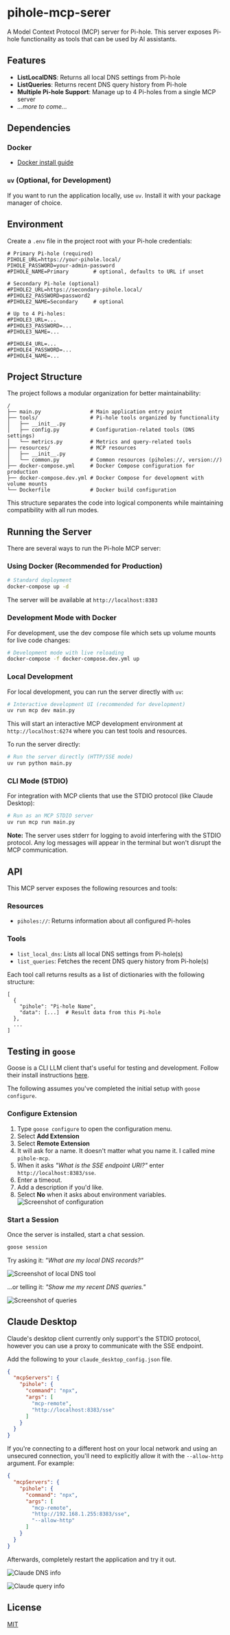 # pihole-mcp-serer

A Model Context Protocol (MCP) server for Pi-hole. This server exposes Pi-hole functionality as tools that can be used by AI assistants.

## Features

- **ListLocalDNS**: Returns all local DNS settings from Pi-hole
- **ListQueries**: Returns recent DNS query history from Pi-hole
- **Multiple Pi-hole Support**: Manage up to 4 Pi-holes from a single MCP server
- _...more to come..._

## Dependencies

### Docker

- [Docker install guide](https://docs.docker.com/engine/install/)

### `uv` (Optional, for Development)

If you want to run the application locally, use `uv`. Install it with your package manager of choice.

## Environment

Create a `.env` file in the project root with your Pi-hole credentials:

```
# Primary Pi-hole (required)
PIHOLE_URL=https://your-pihole.local/
PIHOLE_PASSWORD=your-admin-password
#PIHOLE_NAME=Primary        # optional, defaults to URL if unset

# Secondary Pi-hole (optional)
#PIHOLE2_URL=https://secondary-pihole.local/
#PIHOLE2_PASSWORD=password2
#PIHOLE2_NAME=Secondary     # optional

# Up to 4 Pi-holes:
#PIHOLE3_URL=...
#PIHOLE3_PASSWORD=...
#PIHOLE3_NAME=...

#PIHOLE4_URL=...
#PIHOLE4_PASSWORD=...
#PIHOLE4_NAME=...
```

## Project Structure

The project follows a modular organization for better maintainability:

```
/
├── main.py                # Main application entry point
├── tools/                 # Pi-hole tools organized by functionality
│   ├── __init__.py
│   ├── config.py          # Configuration-related tools (DNS settings)
│   └── metrics.py         # Metrics and query-related tools
├── resources/             # MCP resources
│   ├── __init__.py
│   └── common.py          # Common resources (piholes://, version://)
├── docker-compose.yml     # Docker Compose configuration for production
├── docker-compose.dev.yml # Docker Compose for development with volume mounts
└── Dockerfile             # Docker build configuration
```

This structure separates the code into logical components while maintaining compatibility with all run modes.

## Running the Server

There are several ways to run the Pi-hole MCP server:

### Using Docker (Recommended for Production)

```bash
# Standard deployment
docker-compose up -d
```

The server will be available at `http://localhost:8383`

### Development Mode with Docker

For development, use the dev compose file which sets up volume mounts for live code changes:

```bash
# Development mode with live reloading
docker-compose -f docker-compose.dev.yml up
```

### Local Development

For local development, you can run the server directly with `uv`:

```bash
# Interactive development UI (recommended for development)
uv run mcp dev main.py
```

This will start an interactive MCP development environment at `http://localhost:6274` where you can test tools and resources.

To run the server directly:

```bash
# Run the server directly (HTTP/SSE mode)
uv run python main.py
```

### CLI Mode (STDIO)

For integration with MCP clients that use the STDIO protocol (like Claude Desktop):

```bash
# Run as an MCP STDIO server
uv run mcp run main.py
```

**Note:** The server uses stderr for logging to avoid interfering with the STDIO protocol. Any log messages will appear in the terminal but won't disrupt the MCP communication.

## API

This MCP server exposes the following resources and tools:

### Resources

- `piholes://`: Returns information about all configured Pi-holes

### Tools

- `list_local_dns`: Lists all local DNS settings from Pi-hole(s)
- `list_queries`: Fetches the recent DNS query history from Pi-hole(s)

Each tool call returns results as a list of dictionaries with the following structure:
```
[
  {
    "pihole": "Pi-hole Name",
    "data": [...]  # Result data from this Pi-hole
  },
  ...
]
```

## Testing in `goose`

Goose is a CLI LLM client that's useful for testing and development. Follow their install instructions [here](https://block.github.io/goose/docs/quickstart/).

The following assumes you've completed the initial setup with `goose configure`.

### Configure Extension

1. Type `goose configure` to open the configuration menu.
2. Select **Add Extension**
3. Select **Remote Extension**
4. It will ask for a name. It doesn't matter what you name it. I called mine `pihole-mcp`.
5. When it asks _"What is the SSE endpoint URI?"_ enter `http://localhost:8383/sse`.
6. Enter a timeout.
7. Add a description if you'd like.
8. Select **No** when it asks about environment variables.
   ![Screenshot of configuration](./img/configure-goose-2.jpg)

### Start a Session

Once the server is installed, start a chat session.

```sh
goose session
```

Try asking it: _"What are my local DNS records?"_

![Screenshot of local DNS tool](./img/local-dns-2.jpg)

...or telling it: _"Show me my recent DNS queries."_

![Screenshot of queries](./img/recent-queries.jpg)

## Claude Desktop

Claude's desktop client currently only support's the STDIO protocol, however you can use a proxy to communicate with the SSE endpoint.

Add the following to your `claude_desktop_config.json` file.

```json
{
  "mcpServers": {
    "pihole": {
      "command": "npx",
      "args": [
        "mcp-remote",
        "http://localhost:8383/sse"
      ]
    }
  }
}
```

If you're connecting to a different host on your local network and using an unsecured connection, you'll need to explicitly allow it with the `--allow-http` argument. For example:

```json
{
  "mcpServers": {
    "pihole": {
      "command": "npx",
      "args": [
        "mcp-remote",
        "http://192.168.1.255:8383/sse",
        "--allow-http"
      ]
    }
  }
}
```

Afterwards, completely restart the application and try it out.

![Claude DNS info](./img/claude-dns.png)

![Claude query info](./img/claude-query.png)

## License

[MIT](./LICENSE)